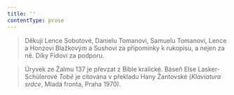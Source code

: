 ```yaml
---
title: ''
contentType: prose
---
```


>   

>   

>   

> Děkuji Lence Sobotové, Danielu Tomanovi, Samuelu Tomanovi, Lence a Honzovi Blažkovým a Sushovi za připomínky k rukopisu, a nejen za ně. Díky Fidovi za podporu.

> Úryvek ze Žalmu 137 je převzat z Bible kralické. Báseň Else Lasker-Schülerové _Tobě_ je citována v překladu Hany Žantovské (_Klaviatura srdce_, Mladá fronta, Praha 1970).
